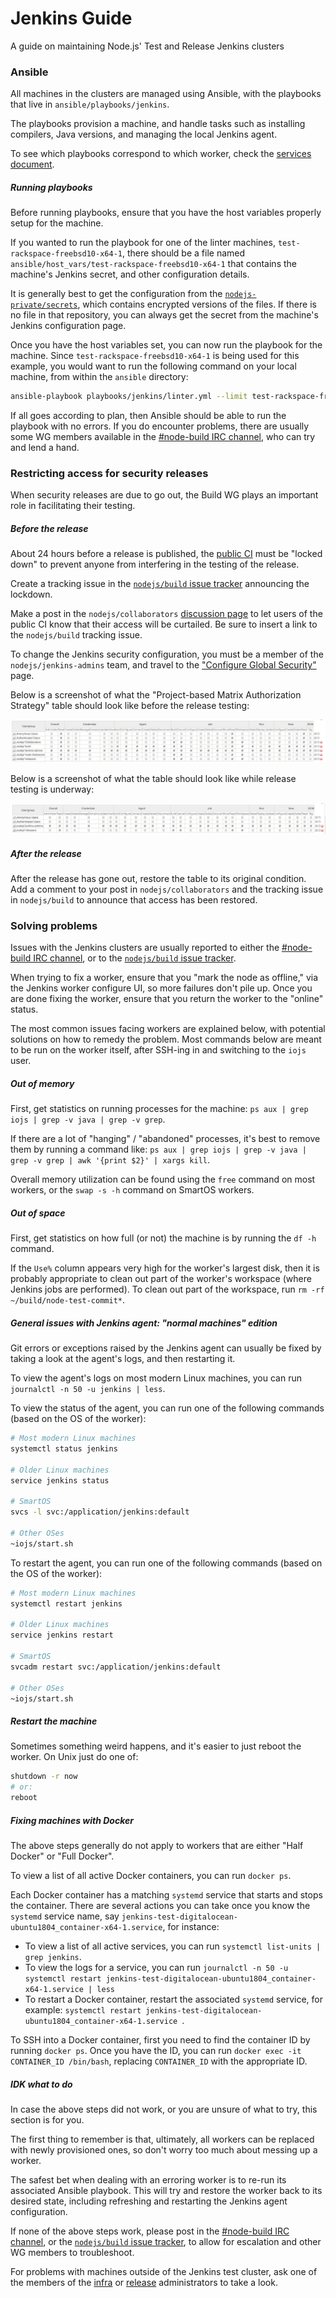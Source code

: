 # Jenkins Guide

A guide on maintaining Node.js' Test and Release Jenkins clusters

### Ansible

All machines in the clusters are managed using Ansible, with the
playbooks that live in `ansible/playbooks/jenkins`.

The playbooks provision a machine, and handle tasks such as installing
compilers, Java versions, and managing the local Jenkins agent.

To see which playbooks correspond to which worker, check the [services
document](doc/services.md).

##### Running playbooks

Before running playbooks, ensure that you have the host variables
properly setup for the machine.

If you wanted to run the playbook for one of the linter machines,
`test-rackspace-freebsd10-x64-1`, there should be a file named
`ansible/host_vars/test-rackspace-freebsd10-x64-1` that contains the machine's
Jenkins secret, and other configuration details.

It is generally best to get the configuration from the
[`nodejs-private/secrets`](https://github.com/nodejs-private/secrets), which
contains encrypted versions of the files. If there is no file in that
repository, you can always get the secret from the machine's Jenkins configuration
page.

Once you have the host variables set, you can now run the playbook for
the machine. Since `test-rackspace-freebsd10-x64-1` is being used for
this example, you would want to run the following command on your local
machine, from within the `ansible` directory:

```bash
ansible-playbook playbooks/jenkins/linter.yml --limit test-rackspace-freebsd10-x64-1
```

If all goes according to plan, then Ansible should be able to run the
playbook with no errors. If you do encounter problems, there are usually
some WG members available in the
[#node-build IRC channel](irc://irc.freenode.net/node-build), who can try and
lend a hand.

### Restricting access for security releases

When security releases are due to go out, the Build WG plays an
important role in facilitating their testing.

##### Before the release

About 24 hours before a release is published, the [public CI](ci.nodejs.org)
must be "locked down" to prevent anyone from interfering in the testing of the
release.

Create a tracking issue in the [`nodejs/build` issue tracker](https://github.com/nodejs/build/issues) announcing the lockdown.

Make a post in the `nodejs/collaborators` [discussion page](https://github.com/orgs/nodejs/teams/collaborators)
to let users of the public CI know that their access will be curtailed.
Be sure to insert a link to the `nodejs/build` tracking issue.

To change the Jenkins security configuration, you must be a member of
the `nodejs/jenkins-admins` team, and travel to the ["Configure Global
Security"](https://ci.nodejs.org/configureSecurity/) page.

Below is a screenshot of what the "Project-based Matrix Authorization Strategy"
table should look like before the release testing:

![](../static-assets/jenkins-authorization-normal.png)

Below is a screenshot of what the table should look like while release
testing is underway:

![](../static-assets/jenkins-authorization-sec.png)

##### After the release

After the release has gone out, restore the table to its original
condition. Add a comment to your post in `nodejs/collaborators` and the
tracking issue in `nodejs/build` to announce that access has been
restored.

### Solving problems

Issues with the Jenkins clusters are usually reported to either the
[#node-build IRC channel](irc://irc.freenode.net/node-build), or to the
[`nodejs/build` issue tracker](https://github.com/nodejs/build/issues).

When trying to fix a worker, ensure that you "mark the node as offline,"
via the Jenkins worker configure UI, so more failures don't pile up.
Once you are done fixing the worker, ensure that you return the worker
to the "online" status.

The most common issues facing workers are explained below, with potential
solutions on how to remedy the problem. Most commands below are meant to
be run on the worker itself, after SSH-ing in and switching to the
`iojs` user.

##### Out of memory

First, get statistics on running processes for the machine: `ps aux | grep iojs | grep -v java | grep -v grep`.

If there are a lot of "hanging" / "abandoned" processes, it's best to
remove them by running a command like: `ps aux | grep iojs | grep -v java | grep -v grep | awk '{print $2}' | xargs kill`.

Overall memory utilization can be found using the `free` command on most
workers, or the `swap -s -h` command on SmartOS workers.

##### Out of space

First, get statistics on how full (or not) the machine is by running the
`df -h` command.

If the `Use%` column appears very high for the worker's largest disk,
then it is probably appropriate to clean out part of the worker's
workspace (where Jenkins jobs are performed). To clean out part of the
workspace, run `rm -rf ~/build/node-test-commit*`.

##### General issues with Jenkins agent: "normal machines" edition

Git errors or exceptions raised by the Jenkins agent can usually be
fixed by taking a look at the agent's logs, and then restarting it.

To view the agent's logs on most modern Linux machines, you can run
`journalctl -n 50 -u jenkins | less`.

To view the status of the agent, you can run one of the following
commands (based on the OS of the worker):

```bash
# Most modern Linux machines
systemctl status jenkins

# Older Linux machines
service jenkins status

# SmartOS
svcs -l svc:/application/jenkins:default

# Other OSes
~iojs/start.sh
```

To restart the agent, you can run one of the following commands (based
on the OS of the worker):

```bash
# Most modern Linux machines
systemctl restart jenkins

# Older Linux machines
service jenkins restart

# SmartOS
svcadm restart svc:/application/jenkins:default

# Other OSes
~iojs/start.sh
```

##### Restart the machine

Sometimes something weird happens, and it's easier to just reboot the
worker.
On Unix just do one of:

```bash
shutdown -r now
# or:
reboot
```

##### Fixing machines with Docker

The above steps generally do not apply to workers that are either
"Half Docker" or "Full Docker".

To view a list of all active Docker containers, you can run `docker ps`.

Each Docker container has a matching `systemd` service that starts and
stops the container. There are several actions you can take once you
know the `systemd` service name, say `jenkins-test-digitalocean-ubuntu1804_container-x64-1.service`, for instance:

- To view a list of all active services, you can run
`systemctl list-units | grep jenkins`.
- To view the logs for a service, you can run `journalctl -n 50 -u systemctl restart jenkins-test-digitalocean-ubuntu1804_container-x64-1.service | less`
- To restart a Docker container, restart the associated `systemd` service, for
example:
`systemctl restart jenkins-test-digitalocean-ubuntu1804_container-x64-1.service `.

To SSH into a Docker container, first you need to find the container
ID by running `docker ps`. Once you have the ID, you can run `docker
exec -it CONTAINER_ID /bin/bash`, replacing `CONTAINER_ID` with the
appropriate ID.

##### IDK what to do

In case the above steps did not work, or you are unsure of what to try,
this section is for you.

The first thing to remember is that, ultimately, all workers can be
replaced with newly provisioned ones, so don't worry too much about
messing up a worker.

The safest bet when dealing with an erroring worker is to re-run its
associated Ansible playbook. This will try and restore the worker back
to its desired state, including refreshing and restarting the Jenkins
agent configuration.

If none of the above steps work, please post in the
[#node-build IRC channel](irc://irc.freenode.net/node-build), or the
[`nodejs/build` issue tracker](https://github.com/nodejs/build/issues), to allow
for escalation and other WG members to troubleshoot.

For problems with machines outside of the Jenkins test cluster, ask one
of the members of the [infra](https://github.com/nodejs/build#infra-admins) or
[release](https://github.com/nodejs/build#release-admins) administrators to
take a look.

